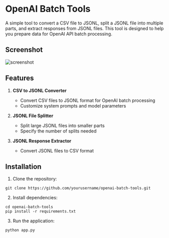 # OpenAI Batch Tools

A simple tool to convert a CSV file to JSONL, split a JSONL file into multiple parts, and extract responses from JSONL files. This tool is designed to help you prepare data for OpenAI API batch processing.

## Screenshot

![screenshot](https://youjb.com/images/2024/11/22/Screenshot-2024-11-21-at-12.26.12PM4208dc6e1ee79a64.png)

## Features

1. **CSV to JSONL Converter**
   - Convert CSV files to JSONL format for OpenAI batch processing
   - Customize system prompts and model parameters

2. **JSONL File Splitter**
   - Split large JSONL files into smaller parts
   - Specify the number of splits needed

3. **JSONL Response Extractor**
   - Convert JSONL files to CSV format

## Installation

1. Clone the repository: 
```
git clone https://github.com/yourusername/openai-batch-tools.git
```
2. Install dependencies: 
```
cd openai-batch-tools
pip install -r requirements.txt
```
3. Run the application: 
```
python app.py
```